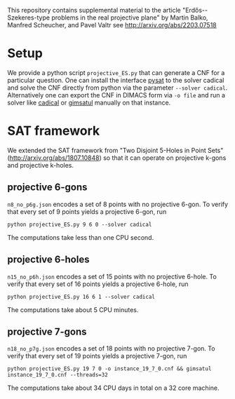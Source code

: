 This repository contains supplemental material to the article 
"Erdős--Szekeres-type problems in the real projective plane"
by Martin Balko, Manfred Scheucher, and Pavel Valtr
see http://arxiv.org/abs/2203.07518



# Setup 

We provide a python script `projective_ES.py` that can generate a CNF for a particular question.
One can install the interface [pysat](https://pysathq.github.io/installation/) to the solver cadical and solve the CNF directly from python via the parameter `--solver cadical`. Alternatively one can export the CNF in DIMACS form via `-o file` and run a solver like [cadical](https://github.com/arminbiere/cadical) or [gimsatul](https://github.com/arminbiere/gimsatul) manually on that instance.



# SAT framework

We extended the SAT framework from "Two Disjoint 5-Holes in Point Sets" (http://arxiv.org/abs/1807.10848)
so that it can operate on projective k-gons and projective k-holes.


## projective 6-gons
`n8_no_p6g.json` encodes a set of 8 points with no projective 6-gon. 
To verify that every set of 9 points yields a projective 6-gon,
run
```
python projective_ES.py 9 6 0 --solver cadical
```
The computations take less than one CPU second.


## projective 6-holes
`n15_no_p6h.json` encodes a set of 15 points with no projective 6-hole.
To verify that every set of 16 points yields a projective 6-hole,
run
```
python projective_ES.py 16 6 1 --solver cadical
```
The computations take about 5 CPU minutes.


## projective 7-gons
`n18_no_p7g.json` encodes a set of 18 points with no projective 7-gon. 
To verify that every set of 19 points yields a projective 7-gon,
run
```
python projective_ES.py 19 7 0 -o instance_19_7_0.cnf && gimsatul instance_19_7_0.cnf --threads=32
```
The computations take about 34 CPU days in total on a 32 core machine.
